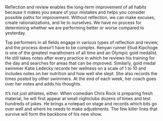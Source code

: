 Reflection and review enables the long-term improvement of all
habits because it makes you aware of your mistakes and helps you
consider possible paths for improvement. Without reflection, we can
make excuses, create rationalizations, and lie to ourselves. We have no
process for determining whether we are performing better or worse
compared to yesterday.

Top performers in all fields engage in various types of reflection and
review, and the process doesn’t have to be complex. Kenyan runner
Eliud Kipchoge is one of the greatest marathoners of all time and an
Olympic gold medalist. He still takes notes after every practice in
which he reviews his training for the day and searches for areas that
can be improved. Similarly, gold medal swimmer Katie Ledecky
records her wellness on a scale of 1 to 10 and includes notes on her
nutrition and how well she slept. She also records the times posted by
other swimmers. At the end of each week, her coach goes over her
notes and adds his thoughts.

It’s not just athletes, either. When comedian Chris Rock is
preparing fresh material, he will first appear at small nightclubs
dozens of times and test hundreds of jokes. He brings a notepad on
stage and records which bits go over well and where he needs to make
adjustments. The few killer lines that survive will form the backbone of
his new show.
